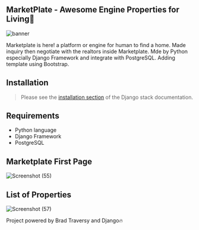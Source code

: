 ## MarketPlate - Awesome Engine Properties for Living🐻
![banner](https://user-images.githubusercontent.com/42229194/55286081-1c4b4800-53c1-11e9-9e71-2abd1f652e7f.png)

Marketplate is here! a platform or engine for human to find a home. Made inquiry then negotiate with the realtors inside Marketplate. Mde by Python especially Django Framework and integrate with PostgreSQL. Adding template using Bootstrap.

## Installation
> Please see the [installation section](https://docs.djangoproject.com/en/2.1/)
of the Django stack documentation.

## Requirements
-  Python language
-  Django Framework
-  PostgreSQL

## Marketplate First Page
![Screenshot (55)](https://user-images.githubusercontent.com/42229194/55286137-eb1f4780-53c1-11e9-938c-fd920cfb4b6c.png)

## List of Properties
![Screenshot (57)](https://user-images.githubusercontent.com/42229194/55286149-fd998100-53c1-11e9-8e06-208fe6083533.png)

Project powered by Brad Traversy and Django🔥

